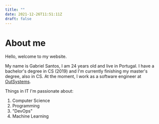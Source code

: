 ```yaml
---
title: ""
date: 2021-12-26T11:51:11Z
draft: false
---
```


# About me

Hello, welcome to my website.

My name is Gabriel Santos, I am 24 years old and live in Portugal. I have a bachelor's degree in CS (2019) and I'm currently finishing my master's degree, also in CS.
At the moment, I work as a software engineer at [OutSystems](https://outsystems.com).

Things in IT I'm passionate about:

1. Computer Science
2. Programming
3. "DevOps"
4. Machine Learning

[//]: # (Free time stuff)